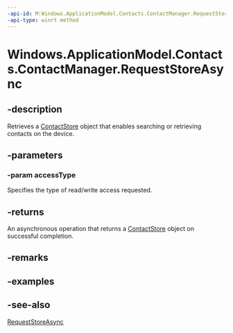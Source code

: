 ```yaml
---
-api-id: M:Windows.ApplicationModel.Contacts.ContactManager.RequestStoreAsync(Windows.ApplicationModel.Contacts.ContactStoreAccessType)
-api-type: winrt method
---
```


<!-- Method syntax
public Windows.Foundation.IAsyncOperation<Windows.ApplicationModel.Contacts.ContactStore> RequestStoreAsync(Windows.ApplicationModel.Contacts.ContactStoreAccessType accessType)
-->

# Windows.ApplicationModel.Contacts.ContactManager.RequestStoreAsync

## -description
Retrieves a [ContactStore](contactstore.md) object that enables searching or retrieving contacts on the device.

## -parameters
### -param accessType
Specifies the type of read/write access requested.

## -returns
An asynchronous operation that returns a [ContactStore](contactstore.md) object on successful completion.

## -remarks

## -examples

## -see-also
[RequestStoreAsync](contactmanager_requeststoreasync_428591920.md)